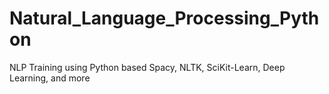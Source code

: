 # Natural_Language_Processing_Python
NLP Training using Python based Spacy, NLTK, SciKit-Learn, Deep Learning, and more 
